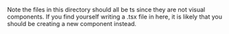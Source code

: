 Note the files in this directory should all be ts since they are not visual components. If you find yourself writing a .tsx file in here, it is likely that you should be creating a new component instead.
